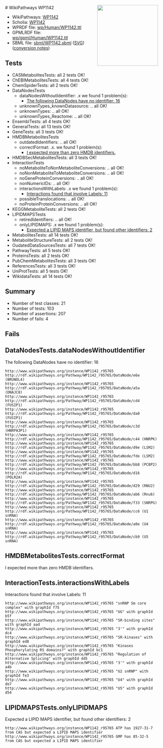 <img style="float: right; width: 200px" src="../logo.png" />
# WikiPathways WP1142

* WikiPathways: [WP1142](https://identifiers.org/wikipathways:WP1142)
* Scholia: [WP1142](https://scholia.toolforge.org/wikipathways/WP1142)
* WPRDF file: [wp/Human/WP1142.ttl](../wp/Human/WP1142.ttl)
* GPMLRDF file: [wp/gpml/Human/WP1142.ttl](../wp/gpml/Human/WP1142.ttl)
* SBML file: [sbml/WP1142.sbml](../sbml/WP1142.sbml) ([SVG](../sbml/WP1142.svg)) ([conversion notes](../sbml/WP1142.txt))

## Tests
* CASMetabolitesTests: all 2 tests OK!
* ChEBIMetabolitesTests: all 4 tests OK!
* ChemSpiderTests: all 2 tests OK!
* DataNodesTests
    * dataNodesWithoutIdentifier: .x we found 1 problem(s):
        * [The following DataNodes have no identifier: 16](#8792c496)
    * unknownTypes_knownDatasource: .. all OK!
    * unknownTypes: .. all OK!
    * unknownTypes_Reactome: .. all OK!
* EnsemblTests: all 4 tests OK!
* GeneralTests: all 13 tests OK!
* GeneTests: all 3 tests OK!
* HMDBMetabolitesTests
    * outdatedIdentifiers: .. all OK!
    * correctFormat: .x. we found 1 problem(s):
        * [I expected more than zero HMDB identifiers.](#ad154c1e)
* HMDBSecMetabolitesTests: all 3 tests OK!
* InteractionTests
    * noMetaboliteToNonMetaboliteConversions: .. all OK!
    * noNonMetaboliteToMetaboliteConversions: .. all OK!
    * noGeneProteinConversions: .. all OK!
    * nonNumericIDs: .. all OK!
    * interactionsWithLabels: .x we found 1 problem(s):
        * [Interactions found that involve Labels: 11](#fe97a8b9)
    * possibleTranslocations: .. all OK!
    * noProteinProteinConversions: .. all OK!
* KEGGMetaboliteTests: all 2 tests OK!
* LIPIDMAPSTests
    * retiredIdentifiers: .. all OK!
    * onlyLIPIDMAPS: .x we found 1 problem(s):
        * [Expected a LIPID MAPS identifier, but found other identifiers: 2](#48cc60b9)
* MetabolitesTests: all 14 tests OK!
* MetaboliteStructureTests: all 2 tests OK!
* OudatedDataSourcesTests: all 7 tests OK!
* PathwayTests: all 5 tests OK!
* ProteinsTests: all 2 tests OK!
* PubChemMetabolitesTests: all 3 tests OK!
* ReferencesTests: all 3 tests OK!
* UniProtTests: all 5 tests OK!
* WikidataTests: all 14 tests OK!


## Summary

* Number of test classes: 21
* Number of tests: 103
* Number of assertions: 207
* Number of fails: 4

## Fails

<a name="8792c496" />

## DataNodesTests.dataNodesWithoutIdentifier

The following DataNodes have no identifier: 16
```
http://www.wikipathways.org/instance/WP1142_r95765 http://rdf.wikipathways.org/Pathway/WP1142_r95765/DataNode/e6e (BRUNOL4)
http://www.wikipathways.org/instance/WP1142_r95765 http://rdf.wikipathways.org/Pathway/WP1142_r95765/DataNode/a5a (DNAJC8)
http://www.wikipathways.org/instance/WP1142_r95765 http://rdf.wikipathways.org/Pathway/WP1142_r95765/DataNode/cd4 (FUSIP1)
http://www.wikipathways.org/instance/WP1142_r95765 http://rdf.wikipathways.org/Pathway/WP1142_r95765/DataNode/da0 (FUSIP1)
http://www.wikipathways.org/instance/WP1142_r95765 http://rdf.wikipathways.org/Pathway/WP1142_r95765/DataNode/c3d (HNRPA3P1)
http://www.wikipathways.org/instance/WP1142_r95765 http://rdf.wikipathways.org/Pathway/WP1142_r95765/DataNode/c44 (HNRPK)
http://www.wikipathways.org/instance/WP1142_r95765 http://rdf.wikipathways.org/Pathway/WP1142_r95765/DataNode/d9e (LSM2)
http://www.wikipathways.org/instance/WP1142_r95765 http://rdf.wikipathways.org/Pathway/WP1142_r95765/DataNode/fde (LSM2)
http://www.wikipathways.org/instance/WP1142_r95765 http://rdf.wikipathways.org/Pathway/WP1142_r95765/DataNode/bb8 (PCBP2)
http://www.wikipathways.org/instance/WP1142_r95765 http://rdf.wikipathways.org/Pathway/WP1142_r95765/DataNode/d16 (POLR2A)
http://www.wikipathways.org/instance/WP1142_r95765 http://rdf.wikipathways.org/Pathway/WP1142_r95765/DataNode/d29 (RNU2)
http://www.wikipathways.org/instance/WP1142_r95765 http://rdf.wikipathways.org/Pathway/WP1142_r95765/DataNode/ab6 (Rnu6)
http://www.wikipathways.org/instance/WP1142_r95765 http://rdf.wikipathways.org/Pathway/WP1142_r95765/DataNode/f33 (SNRPG)
http://www.wikipathways.org/instance/WP1142_r95765 http://rdf.wikipathways.org/Pathway/WP1142_r95765/DataNode/cc6 (U1 snRNA)
http://www.wikipathways.org/instance/WP1142_r95765 http://rdf.wikipathways.org/Pathway/WP1142_r95765/DataNode/a0e (U4 snRNA)
http://www.wikipathways.org/instance/WP1142_r95765 http://rdf.wikipathways.org/Pathway/WP1142_r95765/DataNode/cb9 (U5 snRNA)
```

<a name="ad154c1e" />

## HMDBMetabolitesTests.correctFormat

I expected more than zero HMDB identifiers.
<a name="fe97a8b9" />

## InteractionTests.interactionsWithLabels

Interactions found that involve Labels: 11
```
http://www.wikipathways.org/instance/WP1142_r95765 "snRNP Sm core complex" with graphId f75
http://www.wikipathways.org/instance/WP1142_r95765 "UG" with graphId b5f
http://www.wikipathways.org/instance/WP1142_r95765 "SR-binding sites" with graphId aad
http://www.wikipathways.org/instance/WP1142_r95765 "3'" with graphId dc4
http://www.wikipathways.org/instance/WP1142_r95765 "SR-kinases" with graphId ed8
http://www.wikipathways.org/instance/WP1142_r95765 "Kinases Phosphorylating RS domains?" with graphId bc1
http://www.wikipathways.org/instance/WP1142_r95765 "Regulation of
Alternative Splicing" with graphId dd5
http://www.wikipathways.org/instance/WP1142_r95765 "3'" with graphId a4b
http://www.wikipathways.org/instance/WP1142_r95765 "U2 snRNP" with graphId fe3
http://www.wikipathways.org/instance/WP1142_r95765 "U4" with graphId de7
http://www.wikipathways.org/instance/WP1142_r95765 "U5" with graphId d54
```

<a name="48cc60b9" />

## LIPIDMAPSTests.onlyLIPIDMAPS

Expected a LIPID MAPS identifier, but found other identifiers: 2
```
http://www.wikipathways.org/instance/WP1142_r95765 ATP has 1927-31-7 from CAS but expected a LIPID MAPS identifier
http://www.wikipathways.org/instance/WP1142_r95765 GMP has 85-32-5 from CAS but expected a LIPID MAPS identifier
```

